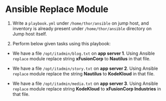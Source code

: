 # Ansible Replace Module

1. Write a `playbook.yml` under `/home/thor/ansible` on jump host, and inventory is already present under `/home/thor/ansible` directory on Jump host itself. 

2. Perform below given tasks using this playbook:

  * We have a file `/opt/itadmin/blog.txt` on **app server 1**. Using Ansible `replace` module replace string **xFusionCorp** to **Nautilus** in that file.

  * We have a file `/opt/itadmin/story.txt` on **app server 2**. Using Ansible `replace` module replace the string **Nautilus** to **KodeKloud** in that file.

  * We have a file `/opt/itadmin/media.txt` on **app server 3**. Using Ansible `replace` module replace string **KodeKloud** to **xFusionCorp Industries** in that file.
